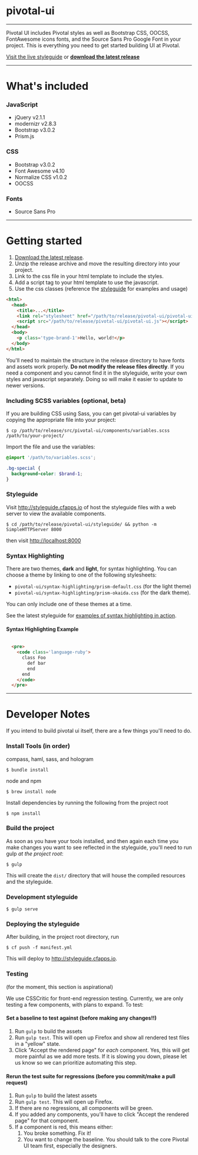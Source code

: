 # pivotal-ui

***

Pivotal UI includes Pivotal styles as well as Bootstrap CSS, OOCSS, FontAwesome icons fonts, and the Source Sans Pro Google Font in your project. This is everything you need to get started building UI at Pivotal.

[Visit the live styleguide](http://styleguide.cfapps.io) or **[download the latest release](https://github.com/pivotal-cf/pivotal-ui/releases)**

***

# What's included

### JavaScript
- jQuery v2.1.1
- modernizr v2.8.3
- Bootstrap v3.0.2
- Prism.js

### CSS
- Bootstrap v3.0.2
- Font Awesome v4.10
- Normalize CSS v1.0.2
- OOCSS

### Fonts
- Source Sans Pro

***

# Getting started

1. [Download the latest release](https://github.com/pivotal-cf/pivotal-ui/releases).
1. Unzip the release archive and move the resulting directory into your project.
1. Link to the css file in your html template to include the styles.
1. Add a script tag to your html template to use the javascript.
1. Use the css classes (reference the [styleguide](https://github.com/pivotal-cf/pivotal-ui#styleguide) for examples and usage)

```html
<html>
  <head>
    <title>...</title>
    <link rel="stylesheet" href="/path/to/release/pivotal-ui/pivotal-ui.css">
    <script src="/path/to/release/pivotal-ui/pivotal-ui.js"></script>
  </head>
  <body>
    <p class='type-brand-1'>Hello, world!</p>
  </body>
</html>
```

You'll need to maintain the structure in the release directory to have fonts and assets work properly. **Do not modify the release files directly**. If you need a component and you cannot find it in the styleguide, write your own styles and javascript separately. Doing so will make it easier to update to newer versions.

### Including SCSS variables (optional, beta)

If you are building CSS using Sass, you can get pivotal-ui variables by copying the appropriate file into your project: 

    $ cp /path/to/release/src/pivotal-ui/components/variables.scss /path/to/your-project/

Import the file and use the variables:

```scss
@import '/path/to/variables.scss';

.bg-special {
  background-color: $brand-1;
}
```

### Styleguide

Visit <http://styleguide.cfapps.io> of host the styleguide files with a web server to view the available components.

    $ cd /path/to/release/pivotal-ui/styleguide/ && python -m SimpleHTTPServer 8000
    
then visit <http://localhost:8000>

### Syntax Highlighting

There are two themes, **dark** and **light**, for syntax highlighting. You can choose a theme by linking to one of the following stylesheets:

* `pivotal-ui/syntax-highlighting/prism-default.css` (for the light theme)
* `pivotal-ui/syntax-highlighting/prism-okaida.css` (for the dark theme). 

You can only include one of these themes at a time.

See the latest styleguide for [examples of syntax highlighting in action](http://styleguide.cfapps.io/all.html#code).

#### Syntax Highlighting Example

```html

  <pre>
	<code class='language-ruby'>
	  class Foo
	    def bar
	    end
	  end
	</code>
  </pre>

```

***

# Developer Notes

If you intend to build pivotal ui itself, there are a few things you'll need to do.

### Install Tools (in order)

compass, haml, sass, and hologram

    $ bundle install

node and npm

    $ brew install node

Install dependencies by running the following from the project root

    $ npm install

### Build the project

As soon as you have your tools installed, and then again each time you make changes you want to see reflected in the styleguide, you'll need to run gulp _at the project root_:

    $ gulp

This will create the `dist/` directory that will house the compiled resources and the styleguide.

### Development styleguide

    $ gulp serve

### Deploying the styleguide

After building, in the project root directory, run 

    $ cf push -f manifest.yml

This will deploy to <http://styleguide.cfapps.io>.

### Testing

(for the moment, this section is aspirational)

We use CSSCritic for front-end regression testing. Currently, we are only testing a few components, with plans to expand. To test:

#### Set a baseline to test against (before making any changes!!)
1. Run `gulp` to build the assets
1. Run `gulp test`. This will open up Firefox and show all rendered test files in a "yellow" state.
1. Click "Accept the rendered page" for *each* component. Yes, this will get more painful as we add more tests. If it is slowing you down, please let us know so we can prioritize automating this step.

#### Rerun the test suite for regressions (before you commit/make a pull request)
1. Run `gulp` to build the latest assets 
1. Run `gulp test`. This will open up Firefox.
1. If there are no regressions, all components will be green.
1. If you added any components, you'll have to click "Accept the rendered page" for that component.
1. If a component is red, this means either:
    1. You broke something. Fix it!
    2. You want to change the baseline. You should talk to the core Pivotal UI team first, especially the designers.
